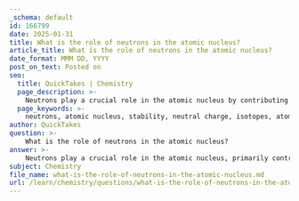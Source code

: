 ```yaml
---
_schema: default
id: 166799
date: 2025-01-31
title: What is the role of neutrons in the atomic nucleus?
article_title: What is the role of neutrons in the atomic nucleus?
date_format: MMM DD, YYYY
post_on_text: Posted on
seo:
  title: QuickTakes | Chemistry
  page_description: >-
    Neutrons play a crucial role in the atomic nucleus by contributing to its stability, influencing atomic mass through isotopes, and participating in nuclear reactions. Their neutral charge allows them to coexist with protons, balancing the forces within the nucleus.
  page_keywords: >-
    neutrons, atomic nucleus, stability, neutral charge, isotopes, atomic mass, nuclear reactions, strong nuclear force, fission, fusion
author: QuickTakes
question: >-
    What is the role of neutrons in the atomic nucleus?
answer: >-
    Neutrons play a crucial role in the atomic nucleus, primarily contributing to the stability of the atom. Here are the key functions and characteristics of neutrons:\n\n1. **Neutral Charge**: Neutrons are neutral particles, meaning they do not carry any electric charge. This neutrality allows them to exist in the nucleus alongside positively charged protons without repelling each other.\n\n2. **Stability of the Nucleus**: The presence of neutrons helps to stabilize the nucleus. Protons, being positively charged, repel each other due to electrostatic forces. Neutrons help to mitigate this repulsion by providing an attractive force through the strong nuclear force, which binds protons and neutrons together in the nucleus.\n\n3. **Isotopes**: Neutrons contribute to the existence of isotopes, which are variants of the same element that have the same number of protons but different numbers of neutrons. This variation can affect the atomic mass and stability of the atom. For example, carbon-12 and carbon-14 are isotopes of carbon, with carbon-14 being radioactive due to its additional neutrons.\n\n4. **Atomic Mass**: Neutrons contribute to the atomic mass of an element. The atomic mass is calculated as the sum of the number of protons and neutrons in the nucleus. This is important for understanding the mass of different elements and their isotopes.\n\n5. **Nuclear Reactions**: Neutrons play a significant role in nuclear reactions, such as fission and fusion. In fission, a neutron can initiate the splitting of a heavy nucleus, releasing energy. In fusion, neutrons are involved in the process of combining light nuclei to form heavier ones, which also releases energy.\n\nIn summary, neutrons are essential for the stability of the atomic nucleus, influence the atomic mass, and are key players in nuclear reactions and the formation of isotopes. Their neutral charge allows them to coexist with protons, providing the necessary balance to maintain a stable atomic structure.
subject: Chemistry
file_name: what-is-the-role-of-neutrons-in-the-atomic-nucleus.md
url: /learn/chemistry/questions/what-is-the-role-of-neutrons-in-the-atomic-nucleus
---
```


&nbsp;